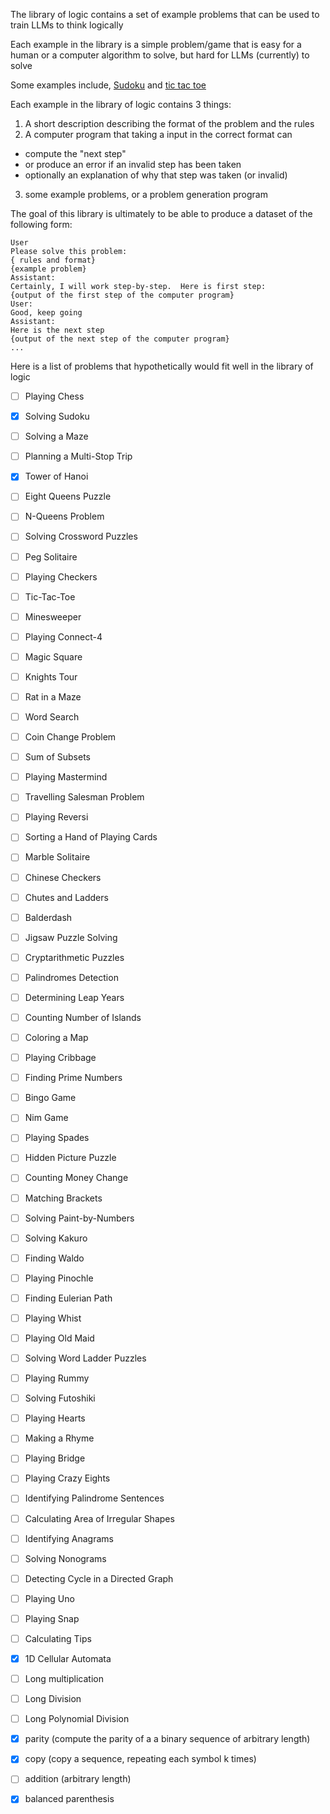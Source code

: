 The library of logic contains a set of example problems that can be 
used to train LLMs to think logically

Each example in the library is a simple problem/game that is
easy for a human or a computer algorithm to solve, but hard for
LLMs (currently) to solve

Some examples include, [Sudoku](https://manifold.markets/Mira/will-a-prompt-that-enables-gpt4-to)
and [tic tac toe](https://www.reddit.com/r/ChatGPT/comments/11v3rqw/gpt_is_really_good_at_tic_tac_toe/)



Each example in the library of logic contains 3 things:
1. A short description describing the format of the problem and the rules
2. A computer program that taking a input in the correct format can  
 * compute the "next step"
 * or produce an error if an invalid step has been taken
 * optionally an explanation of why that step was taken (or invalid)
3. some example problems, or a problem generation program

The goal of this library is ultimately to be able to produce a dataset of the following form:

```
User
Please solve this problem:
{ rules and format}
{example problem}
Assistant: 
Certainly, I will work step-by-step.  Here is first step:
{output of the first step of the computer program}
User:
Good, keep going
Assistant:
Here is the next step
{output of the next step of the computer program}
...
```


Here is a list of problems that hypothetically would fit well in the library of logic
- [ ] Playing Chess
- [x] Solving Sudoku
- [ ] Solving a Maze
- [ ] Planning a Multi-Stop Trip
- [x] Tower of Hanoi
- [ ] Eight Queens Puzzle
- [ ] N-Queens Problem
- [ ] Solving Crossword Puzzles
- [ ] Peg Solitaire
- [ ] Playing Checkers
- [ ] Tic-Tac-Toe
- [ ] Minesweeper
- [ ] Playing Connect-4
- [ ] Magic Square
- [ ] Knights Tour
- [ ] Rat in a Maze
- [ ] Word Search
- [ ] Coin Change Problem
- [ ] Sum of Subsets
- [ ] Playing Mastermind
- [ ] Travelling Salesman Problem
- [ ] Playing Reversi
- [ ] Sorting a Hand of Playing Cards
- [ ] Marble Solitaire
- [ ] Chinese Checkers
- [ ] Chutes and Ladders
- [ ] Balderdash
- [ ] Jigsaw Puzzle Solving
- [ ] Cryptarithmetic Puzzles
- [ ] Palindromes Detection
- [ ] Determining Leap Years
- [ ] Counting Number of Islands
- [ ] Coloring a Map
- [ ] Playing Cribbage
- [ ] Finding Prime Numbers
- [ ] Bingo Game
- [ ] Nim Game
- [ ] Playing Spades
- [ ] Hidden Picture Puzzle
- [ ] Counting Money Change
- [ ] Matching Brackets
- [ ] Solving Paint-by-Numbers
- [ ] Solving Kakuro
- [ ] Finding Waldo
- [ ] Playing Pinochle
- [ ] Finding Eulerian Path
- [ ] Playing Whist
- [ ] Playing Old Maid
- [ ] Solving Word Ladder Puzzles
- [ ] Playing Rummy
- [ ] Solving Futoshiki
- [ ] Playing Hearts
- [ ] Making a Rhyme
- [ ] Playing Bridge
- [ ] Playing Crazy Eights
- [ ] Identifying Palindrome Sentences
- [ ] Calculating Area of Irregular Shapes
- [ ] Identifying Anagrams
- [ ] Solving Nonograms
- [ ] Detecting Cycle in a Directed Graph
- [ ] Playing Uno
- [ ] Playing Snap
- [ ] Calculating Tips
- [x] 1D Cellular Automata
- [ ] Long multiplication
- [ ] Long Division
- [ ] Long Polynomial Division
- [x] parity (compute the parity of a a binary sequence of arbitrary length)
- [x] copy (copy a sequence, repeating each symbol k times)
- [ ] addition (arbitrary length)
- [x] balanced parenthesis


